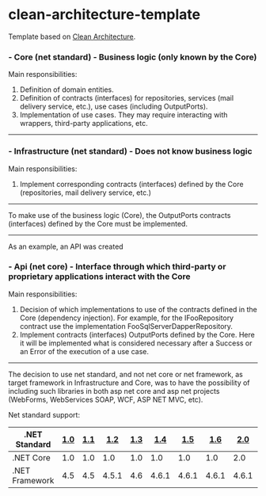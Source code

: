 # clean-architecture-template

Template based on [Clean Architecture](http://blog.cleancoder.com/uncle-bob/2012/08/13/the-clean-architecture.html).

### - Core (net standard) - Business logic (only known by the Core)
Main responsibilities:
1. Definition of domain entities.
1. Definition of contracts (interfaces) for repositories, services (mail delivery service, etc.), use cases (including OutputPorts).
1. Implementation of use cases. They may require interacting with wrappers, third-party applications, etc.

------------


### - Infrastructure (net standard) - Does not know business logic
Main responsibilities:
1. Implement corresponding contracts (interfaces) defined by the Core (repositories, mail delivery service, etc.)

------------


To make use of the business logic (Core), the OutputPorts contracts (interfaces) defined by the Core must be implemented.

------------


As an example, an API was created

### - Api (net core) - Interface through which third-party or proprietary applications interact with the Core
Main responsibilities:
1. Decision of which implementations to use of the contracts defined in the Core (dependency injection). For example, for the IFooRepository contract use the implementation FooSqlServerDapperRepository.
1. Implement contracts (interfaces) OutputPorts defined by the Core. Here it will be implemented what is considered necessary after a Success or an Error of the execution of a use case.

------------


The decision to use net standard, and not net core or net framework, as target framework in Infrastructure and Core, was to have the possibility of including such libraries in both asp net core and asp net projects (WebForms, WebServices SOAP, WCF, ASP NET MVC, etc).

Net standard support:
<table>
<thead>
<tr>
<th> .NET Standard </th>
<th> <a href="https://github.com/dotnet/standard/blob/master/docs/versions/netstandard1.0.md" data-linktype="external"> 1.0 </a> </ th >
<th> <a href="https://github.com/dotnet/standard/blob/master/docs/versions/netstandard1.1.md" data-linktype="external"> 1.1 </a> </ th >
<th> <a href="https://github.com/dotnet/standard/blob/master/docs/versions/netstandard1.2.md" data-linktype="external"> 1.2 </a> </ th >
<th> <a href="https://github.com/dotnet/standard/blob/master/docs/versions/netstandard1.3.md" data-linktype="external"> 1.3 </a> </ th >
<th> <a href="https://github.com/dotnet/standard/blob/master/docs/versions/netstandard1.4.md" data-linktype="external"> 1.4 </a> </ th >
<th> <a href="https://github.com/dotnet/standard/blob/master/docs/versions/netstandard1.5.md" data-linktype="external"> 1.5 </a> </ th >
<th> <a href="https://github.com/dotnet/standard/blob/master/docs/versions/netstandard1.6.md" data-linktype="external"> 1.6 </a> </ th >
<th> <a href="https://github.com/dotnet/standard/blob/master/docs/versions/netstandard2.0.md" data-linktype="external"> 2.0 </a> </ th >
<th> <a href="https://github.com/dotnet/standard/blob/master/docs/versions/netstandard2.1.md" data-linktype="external"> 2.1 </a> </ th >
</tr>
</thead>
<tbody>
<tr>
<td> .NET Core </td>
<td> 1.0 </td>
<td> 1.0 </td>
<td> 1.0 </td>
<td> 1.0 </td>
<td> 1.0 </td>
<td> 1.0 </td>
<td> 1.0 </td>
<td> 2.0 </td>
<td> 3.0 </td>
</tr>
<tr>
<td> .NET Framework </td>
<td> 4.5 </td>
<td> 4.5 </td>
<td> 4.5.1 </td>
<td> 4.6 </td>
<td> 4.6.1 </td>
<td> 4.6.1 </td>
<td> 4.6.1 </td>
<td> 4.6.1 </td>
<td> N / A </td>
</tr>
</tbody>
</table>

